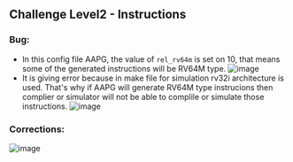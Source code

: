 ## Challenge Level2 - Instructions
### Bug:
- In this config file AAPG, the value of ```rel_rv64m``` is set on 10, that means
  some of the generated instructions will be RV64M type.
  ![image](https://github.com/vyomasystems-lab/riscv-ctb-challenge-meeeeet/assets/76646671/221673aa-e577-4bde-bfb8-b4059a3b82ac)
- It is giving error because in make file for simulation rv32i architecture is used. That's why if AAPG will generate RV64M type instrucions then complier or simulator will not be able to complile or simulate those instructions.
  ![image](https://github.com/vyomasystems-lab/riscv-ctb-challenge-meeeeet/assets/76646671/bd6960f5-3c48-4d94-b6e3-890b5a042b5a)

### Corrections:
![image](https://github.com/vyomasystems-lab/riscv-ctb-challenge-meeeeet/assets/76646671/acba5dc8-f6d1-4bba-a1c2-8a18ec601e7b)
